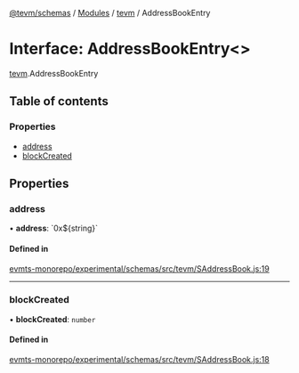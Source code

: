 [@tevm/schemas](../README.md) / [Modules](../modules.md) / [tevm](../modules/tevm.md) / AddressBookEntry

# Interface: AddressBookEntry\<\>

[tevm](../modules/tevm.md).AddressBookEntry

## Table of contents

### Properties

- [address](tevm.AddressBookEntry.md#address)
- [blockCreated](tevm.AddressBookEntry.md#blockcreated)

## Properties

### address

• **address**: \`0x$\{string}\`

#### Defined in

[evmts-monorepo/experimental/schemas/src/tevm/SAddressBook.js:19](https://github.com/evmts/tevm-monorepo/blob/main/experimental/schemas/src/tevm/SAddressBook.js#L19)

___

### blockCreated

• **blockCreated**: `number`

#### Defined in

[evmts-monorepo/experimental/schemas/src/tevm/SAddressBook.js:18](https://github.com/evmts/tevm-monorepo/blob/main/experimental/schemas/src/tevm/SAddressBook.js#L18)
